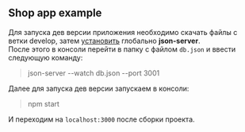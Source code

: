 **Shop app example**
-----------------------------------
Для запуска дев версии приложения необходимо скачать файлы с ветки develop, затем [установить](https://github.com/typicode/json-server) глобально **json-server**. <br />
После этого в консоли перейти в папку с файлом `db.json` и ввести следующую команду:
> json-server --watch db.json --port 3001 <br />

Далее для запуска дев версии запускаем в консоли:
> npm start

И переходим на `localhost:3000` после сборки проекта.